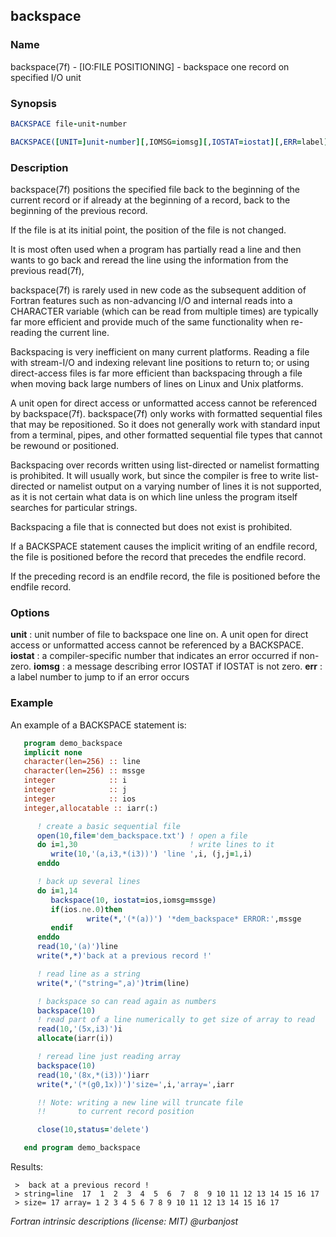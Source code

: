 ## backspace

### **Name**
   backspace(7f) - [IO:FILE POSITIONING] - backspace one record on
   specified I/O unit

### **Synopsis**
```fortran
BACKSPACE file-unit-number
```
```fortran
BACKSPACE([UNIT=]unit-number][,IOMSG=iomsg][,IOSTAT=iostat][,ERR=label])
```
### **Description**
   backspace(7f) positions the specified file back to the beginning
   of the current record or if already at the beginning of a record,
   back to the beginning of the previous record.

   If the file is at its initial point, the position of the file is
   not changed.

   It is most often used when a program has partially read a line and
   then wants to go back and reread the line using the information from
   the previous read(7f),

   backspace(7f) is rarely used in new code as the subsequent addition
   of Fortran features such as non-advancing I/O and internal reads
   into a CHARACTER variable (which can be read from multiple times) are
   typically far more efficient and provide much of the same functionality
   when re-reading the current line.

   Backspacing is very inefficient on many current platforms. Reading a
   file with stream-I/O and indexing relevant line positions to return to;
   or using direct-access files is far more efficient than backspacing
   through a file when moving back large numbers of lines on Linux and
   Unix platforms.

   A unit open for direct access or unformatted access cannot be
   referenced by backspace(7f).  backspace(7f) only works with formatted
   sequential files that may be repositioned. So it does not generally
   work with standard input from a terminal, pipes, and other formatted
   sequential file types that cannot be rewound or positioned.

   Backspacing over records written using list-directed or namelist
   formatting is prohibited. It will usually work, but since the compiler
   is free to write list-directed or namelist output on a varying number
   of lines it is not supported, as it is not certain what data is on
   which line unless the program itself searches for particular strings.

   Backspacing a file that is connected but does not exist is prohibited.

   If a BACKSPACE statement causes the implicit writing of an endfile
   record, the file is positioned before the record that precedes the
   endfile record.

   If the preceding record is an endfile record, the file is positioned
   before the endfile record.

### **Options**
   **unit**
   : unit number of file to backspace one line on.
     A unit open for direct access or unformatted access cannot
     be referenced by a BACKSPACE.
   **iostat**
   : a compiler-specific number that indicates an error occurred
     if non-zero.
   **iomsg**
   : a message describing error IOSTAT if IOSTAT is not zero.
   **err**
   : a label number to jump to if an error occurs

### **Example**
  An example of a BACKSPACE statement is:
```fortran
   program demo_backspace
   implicit none
   character(len=256) :: line
   character(len=256) :: mssge
   integer            :: i
   integer            :: j
   integer            :: ios
   integer,allocatable :: iarr(:)

      ! create a basic sequential file
      open(10,file='dem_backspace.txt') ! open a file
      do i=1,30                         ! write lines to it
         write(10,'(a,i3,*(i3))') 'line ',i, (j,j=1,i)
      enddo

      ! back up several lines
      do i=1,14
         backspace(10, iostat=ios,iomsg=mssge)
         if(ios.ne.0)then
                 write(*,'(*(a))') '*dem_backspace* ERROR:',mssge
         endif
      enddo
      read(10,'(a)')line
      write(*,*)'back at a previous record !'

      ! read line as a string
      write(*,'("string=",a)')trim(line)

      ! backspace so can read again as numbers
      backspace(10)
      ! read part of a line numerically to get size of array to read
      read(10,'(5x,i3)')i
      allocate(iarr(i))

      ! reread line just reading array
      backspace(10)
      read(10,'(8x,*(i3))')iarr
      write(*,'(*(g0,1x))')'size=',i,'array=',iarr

      !! Note: writing a new line will truncate file
      !!       to current record position

      close(10,status='delete')

   end program demo_backspace
```
Results:
```text
 >  back at a previous record !
 > string=line  17  1  2  3  4  5  6  7  8  9 10 11 12 13 14 15 16 17
 > size= 17 array= 1 2 3 4 5 6 7 8 9 10 11 12 13 14 15 16 17
```
 _Fortran intrinsic descriptions (license: MIT) \@urbanjost_
